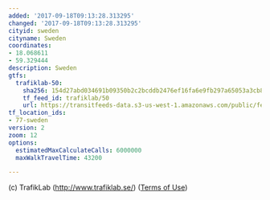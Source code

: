 ```yaml
---
added: '2017-09-18T09:13:28.313295'
changed: '2017-09-18T09:13:28.313295'
cityid: sweden
cityname: Sweden
coordinates:
- 18.068611
- 59.329444
description: Sweden
gtfs:
  trafiklab-50:
    sha256: 154d27abd034691b09350b2c2bcddb2476ef16fa6e9fb297a65053a3cb881be8
    tf_feed_id: trafiklab/50
    url: https://transitfeeds-data.s3-us-west-1.amazonaws.com/public/feeds/trafiklab/50/20170908/gtfs.zip
tf_location_ids:
- 77-sweden
version: 2
zoom: 12
options:
  estimatedMaxCalculateCalls: 6000000
  maxWalkTravelTime: 43200

---
```


(c) TrafikLab (http://www.trafiklab.se/) ([Terms of Use](http://www.trafiklab.se/node/14435/license))